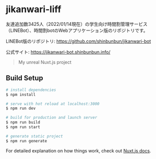 # jikanwari-liff

友達追加数3425人（2022/01/14現在）の学生向け時間割管理サービス（LINEBot）、時間割botのWebアプリケーション版のリポジトリです。

LINEBot版のリポジトリ: https://github.com/shinbunbun/jikanwari-bot

公式サイト: https://jikanwari-bot.shinbunbun.info/

> My unreal Nuxt.js project

## Build Setup

```bash
# install dependencies
$ npm install

# serve with hot reload at localhost:3000
$ npm run dev

# build for production and launch server
$ npm run build
$ npm run start

# generate static project
$ npm run generate
```

For detailed explanation on how things work, check out [Nuxt.js docs](https://nuxtjs.org).
